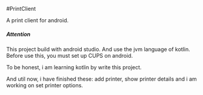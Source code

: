 #PrintClient

A print client for android.

##### Attention

This project build with android studio. And use the jvm language of kotlin. Before use this, you must set up CUPS on android.

To be honest, i am learning kotlin by write this project.

And util now, i have finished these: add printer, show printer details and i am working on set printer options.
